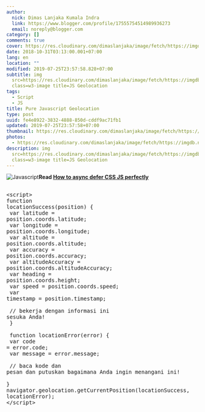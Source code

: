 ```yaml
---
author:
  nick: Dimas Lanjaka Kumala Indra
  link: https://www.blogger.com/profile/17555754514989936273
  email: noreply@blogger.com
category: []
comments: true
cover: https://res.cloudinary.com/dimaslanjaka/image/fetch/https://imgdb.net/images/4291.jpg
date: 2018-10-31T03:13:00.001+07:00
lang: en
location: ""
modified: 2019-07-25T23:57:58.828+07:00
subtitle: img
  src=https://res.cloudinary.com/dimaslanjaka/image/fetch/https://imgdb.net/images/4291.jpg
  class=w3-image title=JS Geolocation
tags:
  - Script
  - JS
title: Pure Javascript Geolocation
type: post
uuid: fe4e8922-3832-4888-850d-cddf9ac71fb1
updated: 2019-07-25T23:57:58+07:00
thumbnail: https://res.cloudinary.com/dimaslanjaka/image/fetch/https://imgdb.net/images/4291.jpg
photos:
  - https://res.cloudinary.com/dimaslanjaka/image/fetch/https://imgdb.net/images/4291.jpg
description: img
  src=https://res.cloudinary.com/dimaslanjaka/image/fetch/https://imgdb.net/images/4291.jpg
  class=w3-image title=JS Geolocation
---
```


<img src="https://res.cloudinary.com/dimaslanjaka/image/fetch/https://imgdb.net/images/4291.jpg" class="w3-image" title="JS Geolocation" alt="Javascript"><b>Read <a href="https://webmanajemen.com/2019/07/cara-defer-loading-javascript.html" target="_blank" rel="follow">How to async defer CSS JS perfectly</a></b><pre><br>&lt;script&gt;<br>function locationSuccess(position) {<br>        var latitude = position.coords.latitude;<br>        var longitude = position.coords.longitude;<br>        var altitude = position.coords.altitude;<br>        var accuracy = position.coords.accuracy;<br>        var altitudeAccuracy = position.coords.altitudeAccuracy;<br>        var heading = position.coords.height;<br>        var speed = position.coords.speed;<br>        var timestamp = position.timestamp;<br><br>        // bekerja dengan informasi ini sesuka Anda!<br>    }<br><br>    function locationError(error) {<br>        var code = error.code;<br>        var message = error.message;<br><br>        // baca kode dan pesan dan putuskan bagaimana Anda ingin menangani ini!<br>    }<br>navigator.geolocation.getCurrentPosition(locationSuccess, locationError);<br>&lt;/script&gt;<br></pre>